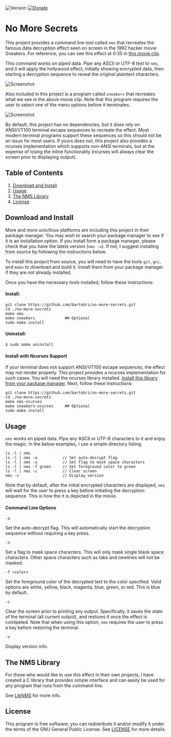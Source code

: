 ![Version](https://img.shields.io/badge/Version-0.3.3-green.svg)
[![Donate](https://img.shields.io/badge/Tips-PayPal_and_Bitcoin-green.svg)](https://github.com/bartobri/tips)

No More Secrets
===============

This project provides a command line tool called `nms` that recreates the
famous data decryption effect seen on screen in the 1992 hacker movie Sneakers.
For reference, you can see this effect at 0:35 in [this movie clip](https://www.youtube.com/watch?v=F5bAa6gFvLs&t=35).

This command works on piped data. Pipe any ASCII or UTF-8 text to `nms`,
and it will apply the hollywood effect, initially showing encrypted data,
then starting a decryption sequence to reveal the original plaintext characters.

![Screenshot](http://www.brianbarto.info/extern/images/nms/nms.gif)

Also included in this project is a program called `sneakers` that recreates
what we see in the above movie clip. Note that this program requires the
user to select one of the menu options before it terminates.

![Screenshot](http://www.brianbarto.info/extern/images/nms/sneakers.gif)

By default, this project has no dependencies, but it does rely on ANSI/VT100
terminal escape sequences to recreate the effect. Most modern terminal
programs support these sequences so this should not be an issue for most
users. If yours does not, this project also provides a ncurses implementation
which supports non-ANSI terminals, but at the expense of losing the inline
functionality (ncurses will always clear the screen prior to displaying output).

Table of Contents
-----------------

1. [Download and Install](#download-and-install)
2. [Usage](#usage)
3. [The NMS Library](#the-nms-library)
4. [License](#license)

Download and Install
--------------------

More and more unix/linux platforms are including this project in their
package manager. You may wish to search your package manager to see if it
is an installation option. If you install form a package manager, please
check that you have the latest version (`nms -v`). If not, I suggest
installing from source by following the instructions below.

To install this project from source, you will need to have the tools `git`,
`gcc`, and `make` to download and build it. Install them from your package
manager if they are not already installed.

Once you have the necessary tools installed, follow these instructions:

#### Install:
```
git clone https://github.com/bartobri/no-more-secrets.git
cd ./no-more-secrets
make nms
make sneakers             ## Optional
sudo make install
```

#### Uninstall:

```
$ sudo make uninstall
```

#### Install with Ncurses Support

If your terminal does not support ANSI/VT100 escape sequences, the effect
may not render properly. This project provides a ncurses implementation
for such cases. You will need the ncurses library installed. [Install this
library from your package manager](NCURSES.md). Next, follow these instructions:

```
git clone https://github.com/bartobri/no-more-secrets.git
cd ./no-more-secrets
make nms-ncurses
make sneakers-ncurses     ## Optional
sudo make install
```

Usage
-----

`nms` works on piped data. Pipe any ASCII or UTF-8 characters to it and
enjoy the magic. In the below examples, I use a simple directory listing.

```
ls -l | nms
ls -l | nms -a           // Set auto-decrypt flag
ls -l | nms -s           // Set flag to mask space characters
ls -l | nms -f green     // Set foreground color to green
ls -l | nms -c           // Clear screen
nms -v                   // Display version
```

Note that by default, after the initial encrypted characters are displayed,
`nms` will wait for the user to press a key before initiating the decryption
sequence. This is how the it is depicted in the movie.

#### Command Line Options

`-a`

Set the auto-decrypt flag. This will automatically start the
decryption sequence without requiring a key press.

`-s`

Set a flag to mask space characters. This will only mask single blank space
characters. Other space characters such as tabs and newlines will not be masked.

`-f <color>`

Set the foreground color of the decrypted text to the color
specified. Valid options are white, yellow, black, magenta, blue, green,
or red. This is blue by default.

`-c`

Clear the screen prior to printing any output. Specifically,
it saves the state of the terminal (all current output), and restores it
once the effect is comlpeted. Note that when using this option, `nms` requires
the user to press a key before restoring the terminal.

`-v`

Display version info.

The NMS Library
---------------

For those who would like to use this effect in their own projects, I have
created a C library that provides simple interface and can easily be used
for any program that runs from the command line.

See [LibNMS](https://github.com/bartobri/libnms) for more info.

License
-------

This program is free software; you can redistribute it and/or modify it
under the terms of the GNU General Public License. See [LICENSE](LICENSE) for
more details.
